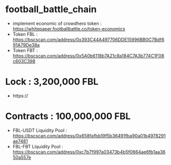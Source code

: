 # football_battle_chain
- implement economic of crowdhero token : https://whitepaper.footballbattle.co/token-economics
- Token FBL : https://bscscan.com/address/0x393C44A497706DDE15996BB0C7Bdf691A79De38a
- Token FBT : https://bscscan.com/address/0x5A0b6118b7A21c8a184C7A3b774C1F08c603C398
# Lock      : 3,200,000 FBL
- https://
# Contracts : 100,000,000 FBL
- FBL-USDT Liquidity Pool : https://bscscan.com/address/0x658fafbb19f5b36491fba90a01b4978291ae7481
- FBL-FBT  Liquidity Pool : https://bscscan.com/address/0xc7b7f997a03473b4b5f0664ae6fb1aa3650a557e
